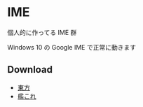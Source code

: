 # IME

個人的に作ってる IME 群

Windows 10 の Google IME で正常に動きます

## Download

- [東方](https://canoypa.github.io/ime/raw/touhou.zip)
- [艦これ](https://canoypa.github.io/ime/raw/kancolle.zip)
